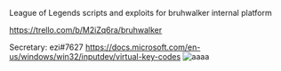 League of Legends scripts and exploits for bruhwalker internal platform

https://trello.com/b/M2iZq6ra/bruhwalker

Secretary: ezi#7627
https://docs.microsoft.com/en-us/windows/win32/inputdev/virtual-key-codes
![aaaa](https://user-images.githubusercontent.com/8728328/174456399-e68ee955-0653-45ac-b647-e24340a8ac8c.png)
